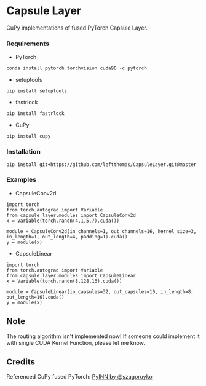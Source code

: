 # Capsule Layer
CuPy implementations of fused PyTorch Capsule Layer.

### Requirements
* PyTorch
```
conda install pytorch torchvision cuda90 -c pytorch
```
* setuptools
```
pip install setuptools
```
* fastrlock
```
pip install fastrlock
```
* CuPy
```
pip install cupy
```

### Installation
```
pip install git+https://github.com/leftthomas/CapsuleLayer.git@master
```

### Examples
* CapsuleConv2d
```
import torch
from torch.autograd import Variable
from capsule_layer.modules import CapsuleConv2d
x = Variable(torch.randn(4,1,5,7).cuda())

module = CapsuleConv2d(in_channels=1, out_channels=16, kernel_size=3, in_length=1, out_length=4, padding=1).cuda()
y = module(x)
```
* CapsuleLinear
```
import torch
from torch.autograd import Variable
from capsule_layer.modules import CapsuleLinear
x = Variable(torch.randn(8,128,16).cuda())

module = CapsuleLinear(in_capsules=32, out_capsules=10, in_length=8, out_length=16).cuda()
y = module(x)
```

## Note
The routing algorithm isn't implemented now! If someone could implement it with
single CUDA Kernel Function, please let me know.

## Credits
Referenced CuPy fused PyTorch:
[PyINN by @szagoruyko](https://github.com/szagoruyko/pyinn)